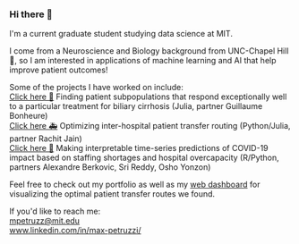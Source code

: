 ### Hi there 👋  

I'm a current graduate student studying data science at MIT.  

I come from a Neuroscience and Biology background from UNC-Chapel Hill 🐏, so I am interested in applications of machine learning and AI that help improve patient outcomes!  

Some of the projects I have worked on include:  
[Click here 💊](https://github.com/max-petruzzi/ML-Exceptional-Drug-Responders-Project) Finding patient subpopulations that respond exceptionally well to a particular treatment for biliary cirrhosis (Julia, partner Guillaume Bonheure)  
[Click here 🚑](https://github.com/rachit-0032/Patient-Transfer-Optimization) Optimizing inter-hospital patient transfer routing (Python/Julia, partner Rachit Jain)  
[Click here 🏥](https://github.com/alexandreberkovic/Analytics-Edge) Making interpretable time-series predictions of COVID-19 impact based on staffing shortages and hospital overcapacity (R/Python, partners Alexandre Berkovic, Sri Reddy, Osho Yonzon)  

Feel free to check out my portfolio as well as my [web dashboard](https://max-petruzzi.github.io/) for visualizing the optimal patient transfer routes we found.

If you'd like to reach me:  
mpetruzz@mit.edu  
www.linkedin.com/in/max-petruzzi/  

<!--
**max-petruzzi/max-petruzzi** is a ✨ _special_ ✨ repository because its `README.md` (this file) appears on your GitHub profile.

Here are some ideas to get you started:

- 🔭 I’m currently working on ...
- 🌱 I’m currently learning ...
- 👯 I’m looking to collaborate on ...
- 🤔 I’m looking for help with ...
- 💬 Ask me about ...
- 📫 How to reach me: ...
- 😄 Pronouns: ...
- ⚡ Fun fact: ...
-->

